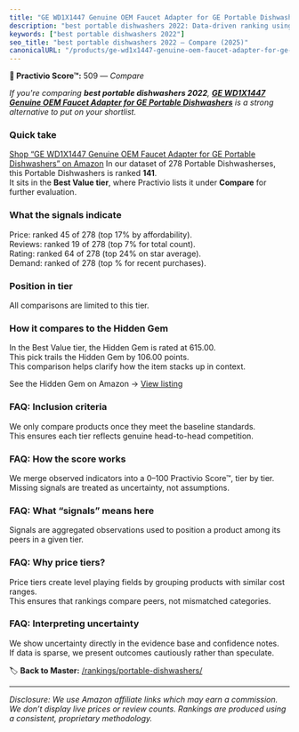 ```yaml
---
title: "GE WD1X1447 Genuine OEM Faucet Adapter for GE Portable Dishwashers"
description: "best portable dishwashers 2022: Data-driven ranking using the Practivio Score™. Positioned by quality, value, demand, findability, momentum."
keywords: ["best portable dishwashers 2022"]
seo_title: "best portable dishwashers 2022 — Compare (2025)"
canonicalURL: "/products/ge-wd1x1447-genuine-oem-faucet-adapter-for-ge-portable-dishwashers-B00MNOQI4I/"
---
```


**🛒 Practivio Score™:** 509 — _Compare_


*If you're comparing **best portable dishwashers 2022**, **[GE WD1X1447 Genuine OEM Faucet Adapter for GE Portable Dishwashers](https://www.amazon.com/dp/B00MNOQI4I?tag=practivio-20)** is a strong alternative to put on your shortlist.*
### Quick take
[Shop “GE WD1X1447 Genuine OEM Faucet Adapter for GE Portable Dishwashers” on Amazon](https://www.amazon.com/dp/B00MNOQI4I?tag=practivio-20)
In our dataset of 278 Portable Dishwasherses, this Portable Dishwashers is ranked **141**.  
It sits in the **Best Value tier**, where Practivio lists it under **Compare** for further evaluation.

### What the signals indicate
Price: ranked 45 of 278 (top 17% by affordability).  
Reviews: ranked 19 of 278 (top 7% for total count).  
Rating: ranked 64 of 278 (top 24% on star average).  
Demand: ranked  of 278 (top % for recent purchases).

### Position in tier
All comparisons are limited to this tier.

### How it compares to the Hidden Gem
In the Best Value tier, the Hidden Gem is rated at 615.00.  
This pick trails the Hidden Gem by 106.00 points.  
This comparison helps clarify how the item stacks up in context.  

See the Hidden Gem on Amazon → [View listing](https://www.amazon.com/dp/B00K8FS5R2?tag=practivio-20)

### FAQ: Inclusion criteria
We only compare products once they meet the baseline standards.  
This ensures each tier reflects genuine head-to-head competition.

### FAQ: How the score works
We merge observed indicators into a 0–100 Practivio Score™, tier by tier.  
Missing signals are treated as uncertainty, not assumptions.

### FAQ: What “signals” means here
Signals are aggregated observations used to position a product among its peers in a given tier.

### FAQ: Why price tiers?
Price tiers create level playing fields by grouping products with similar cost ranges.  
This ensures that rankings compare peers, not mismatched categories.

### FAQ: Interpreting uncertainty
We show uncertainty directly in the evidence base and confidence notes.  
If data is sparse, we present outcomes cautiously rather than speculate.

<!-- Missing template for Compare/CompareWithinPriceClass -->


🏷️ **Back to Master:** [/rankings/portable-dishwashers/](/rankings/portable-dishwashers/)

---
_Disclosure: We use Amazon affiliate links which may earn a commission. We don’t display live prices or review counts. Rankings are produced using a consistent, proprietary methodology._

